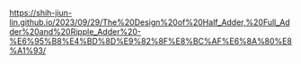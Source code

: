 https://shih-jiun-lin.github.io/2023/09/29/The%20Design%20of%20Half_Adder,%20Full_Adder%20and%20Ripple_Adder%20-%E6%95%B8%E4%BD%8D%E9%82%8F%E8%BC%AF%E6%8A%80%E8%A1%93/
